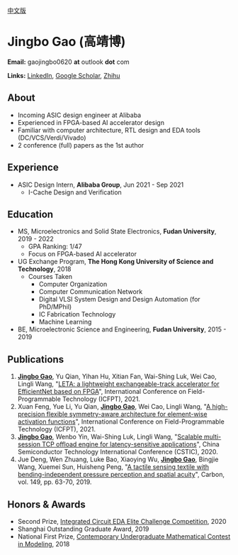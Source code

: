 [中文版](/about_zh_cn/)

# Jingbo Gao (高靖博)

**Email:** gaojingbo0620 **at** outlook **dot** com

**Links:** [LinkedIn](https://www.linkedin.com/in/jingbo-gao/), [Google Scholar](https://scholar.google.com/citations?user=auk2qrcAAAAJ), [Zhihu](https://www.zhihu.com/people/gao-jing-bo-61/)

## About

* Incoming ASIC design engineer at Alibaba
* Experienced in FPGA-based AI accelerator design
* Familiar with computer architecture, RTL design and EDA tools (DC/VCS/Verdi/Vivado)
* 2 conference (full) papers as the 1st author

## Experience

* ASIC Design Intern, **Alibaba Group**, Jun 2021 - Sep 2021
    * I-Cache Design and Verification

## Education

* MS, Microelectronics and Solid State Electronics, **Fudan University**, 2019 - 2022
    * GPA Ranking: 1/47
    * Focus on FPGA-based AI accelerator
* UG Exchange Program, **The Hong Kong University of Science and Technology**, 2018
    * Courses Taken
        * Computer Organization
        * Computer Communication Network
        * Digital VLSI System Design and Design Automation (for PhD/MPhil)
        * IC Fabrication Technology
        * Machine Learning
* BE, Microelectronic Science and Engineering, **Fudan University**, 2015 - 2019

## Publications

1. <u>**Jingbo Gao**</u>, Yu Qian, Yihan Hu, Xitian Fan, Wai-Shing Luk, Wei Cao, Lingli Wang, "[LETA: a lightweight exchangeable-track accelerator for EfficientNet based on FPGA](https://ieeexplore.ieee.org/document/9609919/)", International Conference on Field-Programmable Technology (ICFPT), 2021.
2. Xuan Feng, Yue Li, Yu Qian, <u>**Jingbo Gao**</u>, Wei Cao, Lingli Wang, "[A high-precision flexible symmetry-aware
architecture for element-wise activation functions](https://ieeexplore.ieee.org/document/9609865/)", International Conference on Field-Programmable Technology (ICFPT), 2021.
3. <u>**Jingbo Gao**</u>, Wenbo Yin, Wai-Shing Luk, Lingli Wang, "[Scalable multi-session TCP offload engine for latency-sensitive applications](https://ieeexplore.ieee.org/document/9282453/)", China Semiconductor Technology International Conference (CSTIC), 2020.
4. Jue Deng, Wen Zhuang, Luke Bao, Xiaoying Wu, <u>**Jingbo Gao**</u>, Bingjie Wang, Xuemei Sun, Huisheng Peng, "[A tactile sensing textile with bending-independent pressure perception and spatial acuity](https://www.sciencedirect.com/science/article/pii/S0008622319303422/)", Carbon, vol. 149, pp. 63-70, 2019.

## Honors & Awards
* Second Prize, [Integrated Circuit EDA Elite Challenge Competition](https://eda.icisc.cn/), 2020
* Shanghai Outstanding Graduate Award, 2019
* National First Prize, [Contemporary Undergraduate Mathematical Contest in Modeling](http://www.mcm.edu.cn/), 2018
